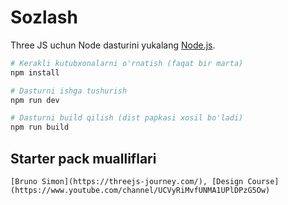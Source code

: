 # Sozlash
Three JS uchun Node dasturini yukalang [Node.js](https://nodejs.org/en/download/).

``` bash
# Kerakli kutubxonalarni o'rnatish (faqat bir marta)
npm install

# Dasturni ishga tushurish
npm run dev

# Dasturni build qilish (dist papkasi xosil bo'ladi)
npm run build
```

## Starter pack mualliflari
```
[Bruno Simon](https://threejs-journey.com/), [Design Course](https://www.youtube.com/channel/UCVyRiMvfUNMA1UPlDPzG5Ow)
```
